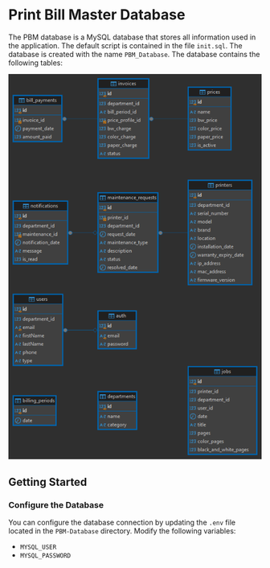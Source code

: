 # Print Bill Master Database

The PBM database is a MySQL database that stores all information used in the application. The default script is contained in the file `init.sql`. The database is created with the name `PBM_Database`. The database contains the following tables:

![Schema](/assets/images/PBM_Database.png)

## Getting Started

### Configure the Database

 You can configure the database connection by updating the `.env` file located in the `PBM-Database` directory. Modify the following variables:

- `MYSQL_USER`
- `MYSQL_PASSWORD`
